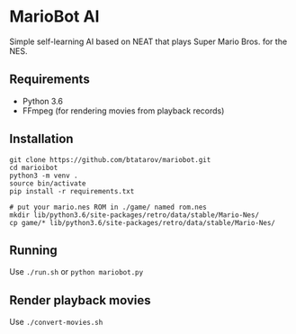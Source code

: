 # MarioBot AI

Simple self-learning AI based on NEAT that plays Super Mario Bros. for the NES.

## Requirements
* Python 3.6
* FFmpeg (for rendering movies from playback records)

## Installation
    git clone https://github.com/btatarov/mariobot.git
    cd marioibot
    python3 -m venv .
    source bin/activate
    pip install -r requirements.txt

    # put your mario.nes ROM in ./game/ named rom.nes
    mkdir lib/python3.6/site-packages/retro/data/stable/Mario-Nes/
    cp game/* lib/python3.6/site-packages/retro/data/stable/Mario-Nes/

## Running
Use `./run.sh` or `python mariobot.py`

## Render playback movies
Use `./convert-movies.sh`
